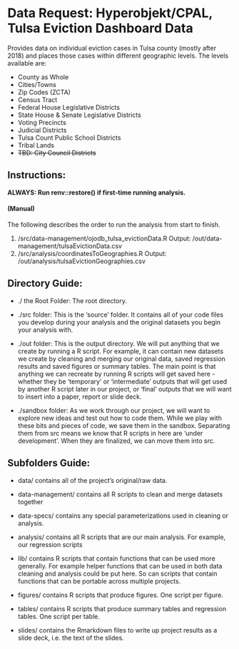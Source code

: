 # Data Request: Hyperobjekt/CPAL, Tulsa Eviction Dashboard Data

Provides data on individual eviction cases in Tulsa county (mostly after 2018)
and places those cases within different geographic levels. The levels available are:
- County as Whole
- Cities/Towns
- Zip Codes (ZCTA)
- Census Tract
- Federal House Legislative Districts
- State House & Senate Legislative Districts
- Voting Precincts
- Judicial Districts
- Tulsa Count Public School Districts
- Tribal Lands
- ~~TBD: City Council Districts~~

## Instructions:

**ALWAYS: Run renv::restore() if first-time running analysis.**

#### (Manual)

The following describes the order to run the analysis from start to finish.
1) /src/data-management/ojodb_tulsa_evictionData.R
   Output: /out/data-management/tulsaEvictionData.csv
2) /src/analysis/coordinatesToGeographies.R
   Output: /out/analysis/tulsaEvictionGeographies.csv

## Directory Guide:

-  ./ the Root Folder: The root directory.

-  ./src folder: This is the ‘source’ folder. It contains all of your code files you develop
   during your analysis and the original datasets you begin your analysis with.

-  ./out folder: This is the output directory. We will put anything that we create by
   running a R script. For example, it can contain new datasets we create by cleaning
   and merging our original data, saved regression results and saved figures or summary
   tables. The main point is that anything we can recreate by running R scripts will get
   saved here - whether they be ‘temporary’ or ‘intermediate’ outputs that will get used
   by another R script later in our project, or ‘final’ outputs that we will want to
   insert into a paper, report or slide deck.

- ./sandbox folder: As we work through our project, we will want to explore new ideas
  and test out how to code them. While we play with these bits and pieces of code, we
  save them in the sandbox. Separating them from src means we know that R scripts in
  here are ‘under development’. When they are finalized, we can move them into src.

## Subfolders Guide:

- data/ contains all of the project’s original/raw data.

- data-management/ contains all R scripts to clean and merge datasets together

- data-specs/ contains any special parameterizations used in cleaning or analysis.

- analysis/ contains all R scripts that are our main analysis. For example, our
     regression scripts

- lib/ contains R scripts that contain functions that can be used more generally.
      For example helper functions that can be used in both data cleaning and analysis
      could be put here. So can scripts that contain functions that can be portable
      across multiple projects.

- figures/ contains R scripts that produce figures. One script per figure.

- tables/ contains R scripts that produce summary tables and regression tables.
     One script per table.

- slides/ contains the Rmarkdown files to write up project results as a slide deck, i.e. the text of the slides.
